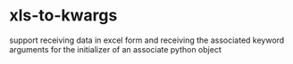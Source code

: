 xls-to-kwargs
=============

support receiving data in excel form and receiving the associated keyword arguments for the initializer of an associate python object
